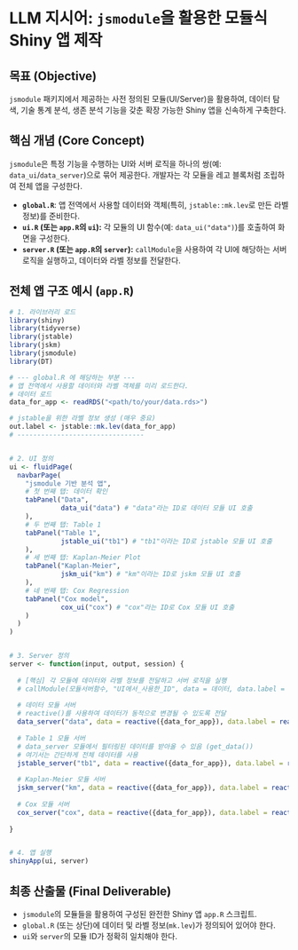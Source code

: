
# LLM 지시어: `jsmodule`을 활용한 모듈식 Shiny 앱 제작

## 목표 (Objective)
`jsmodule` 패키지에서 제공하는 사전 정의된 모듈(UI/Server)을 활용하여, 데이터 탐색, 기술 통계 분석, 생존 분석 기능을 갖춘 확장 가능한 Shiny 앱을 신속하게 구축한다.

## 핵심 개념 (Core Concept)
`jsmodule`은 특정 기능을 수행하는 UI와 서버 로직을 하나의 쌍(예: `data_ui`/`data_server`)으로 묶어 제공한다. 개발자는 각 모듈을 레고 블록처럼 조립하여 전체 앱을 구성한다.

- **`global.R`**: 앱 전역에서 사용할 데이터와 객체(특히, `jstable::mk.lev`로 만든 라벨 정보)를 준비한다.
- **`ui.R` (또는 `app.R`의 `ui`):** 각 모듈의 UI 함수(예: `data_ui("data")`)를 호출하여 화면을 구성한다.
- **`server.R` (또는 `app.R`의 `server`):** `callModule`을 사용하여 각 UI에 해당하는 서버 로직을 실행하고, 데이터와 라벨 정보를 전달한다.

## 전체 앱 구조 예시 (`app.R`)

```R
# 1. 라이브러리 로드
library(shiny)
library(tidyverse)
library(jstable)
library(jskm)
library(jsmodule)
library(DT)

# --- global.R 에 해당하는 부분 ---
# 앱 전역에서 사용할 데이터와 라벨 객체를 미리 로드한다.
# 데이터 로드
data_for_app <- readRDS("<path/to/your/data.rds>")

# jstable을 위한 라벨 정보 생성 (매우 중요)
out.label <- jstable::mk.lev(data_for_app)
# --------------------------------


# 2. UI 정의
ui <- fluidPage(
  navbarPage(
    "jsmodule 기반 분석 앱",
    # 첫 번째 탭: 데이터 확인
    tabPanel("Data", 
             data_ui("data") # "data"라는 ID로 데이터 모듈 UI 호출
    ),
    # 두 번째 탭: Table 1
    tabPanel("Table 1", 
             jstable_ui("tb1") # "tb1"이라는 ID로 jstable 모듈 UI 호출
    ),
    # 세 번째 탭: Kaplan-Meier Plot
    tabPanel("Kaplan-Meier", 
             jskm_ui("km") # "km"이라는 ID로 jskm 모듈 UI 호출
    ),
    # 네 번째 탭: Cox Regression
    tabPanel("Cox model", 
             cox_ui("cox") # "cox"라는 ID로 Cox 모듈 UI 호출
    )
  )
)


# 3. Server 정의
server <- function(input, output, session) {
  
  # [핵심] 각 모듈에 데이터와 라벨 정보를 전달하고 서버 로직을 실행
  # callModule(모듈서버함수, "UI에서_사용한_ID", data = 데이터, data.label = 라벨정보)
  
  # 데이터 모듈 서버
  # reactive()를 사용하여 데이터가 동적으로 변경될 수 있도록 전달
  data_server("data", data = reactive({data_for_app}), data.label = reactive({out.label}))
  
  # Table 1 모듈 서버
  # data_server 모듈에서 필터링된 데이터를 받아올 수 있음 (get_data())
  # 여기서는 간단하게 전체 데이터를 사용
  jstable_server("tb1", data = reactive({data_for_app}), data.label = reactive({out.label}))
  
  # Kaplan-Meier 모듈 서버
  jskm_server("km", data = reactive({data_for_app}), data.label = reactive({out.label}))
  
  # Cox 모듈 서버
  cox_server("cox", data = reactive({data_for_app}), data.label = reactive({out.label}))
  
}


# 4. 앱 실행
shinyApp(ui, server)

```

## 최종 산출물 (Final Deliverable)
- `jsmodule`의 모듈들을 활용하여 구성된 완전한 Shiny 앱 `app.R` 스크립트.
- `global.R` (또는 상단)에 데이터 및 라벨 정보(`mk.lev`)가 정의되어 있어야 한다.
- `ui`와 `server`의 모듈 ID가 정확히 일치해야 한다.
